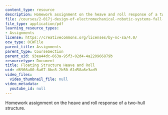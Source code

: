 ```yaml
---
content_type: resource
description: Homework assignment on the heave and roll response of a two-hull structure.
file: /courses/2-017j-design-of-electromechanical-robotic-systems-fall-2009/d6966a806a678be82b5061d58a6e3ad9_MIT2_017JF09_p41.pdf
file_type: application/pdf
learning_resource_types:
- Assignments
license: https://creativecommons.org/licenses/by-nc-sa/4.0/
ocw_type: OCWFile
parent_title: Assignments
parent_type: CourseSection
parent_uid: 93ea44dc-663a-95f3-02d4-4a220966879b
resourcetype: Document
title: Floating Structure Heave and Roll
uid: d6966a80-6a67-8be8-2b50-61d58a6e3ad9
video_files:
  video_thumbnail_file: null
video_metadata:
  youtube_id: null
---
```

Homework assignment on the heave and roll response of a two-hull structure.